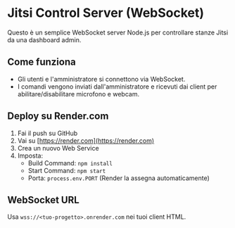 # Jitsi Control Server (WebSocket)

Questo è un semplice WebSocket server Node.js per controllare stanze Jitsi da una dashboard admin.

## Come funziona

- Gli utenti e l'amministratore si connettono via WebSocket.
- I comandi vengono inviati dall'amministratore e ricevuti dai client per abilitare/disabilitare microfono e webcam.

## Deploy su Render.com

1. Fai il push su GitHub
2. Vai su [https://render.com](https://render.com)
3. Crea un nuovo Web Service
4. Imposta:
   - Build Command: `npm install`
   - Start Command: `npm start`
   - Porta: `process.env.PORT` (Render la assegna automaticamente)

## WebSocket URL

Usa `wss://<tuo-progetto>.onrender.com` nei tuoi client HTML.
